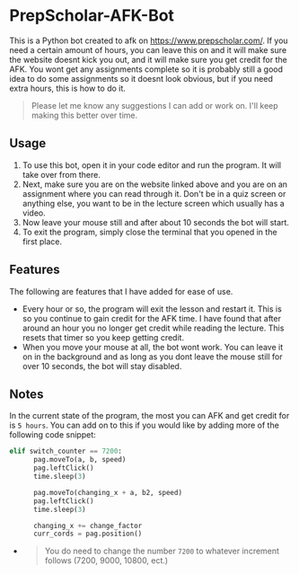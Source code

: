 # PrepScholar-AFK-Bot

This is a Python bot created to afk on https://www.prepscholar.com/. If you need a certain amount of hours, you can leave this on and it will make sure the website doesnt kick you out, and it will make sure you get credit for the AFK. You wont get any assignments complete so it is probably still a good idea to do some assignments so it doesnt look obvious, but if you need extra hours, this is how to do it.

> Please let me know any suggestions I can add or work on. I'll keep making this better over time.

## Usage

1. To use this bot, open it in your code editor and run the program. It will take over from there.
1. Next, make sure you are on the website linked above and you are on an assignment where you can read through it. Don't be in a quiz screen or anything else, you want to be in the lecture screen which usually has a video.
1. Now leave your mouse still and after about 10 seconds the bot will start.
1. To exit the program, simply close the terminal that you opened in the first place.

## Features

The following are features that I have added for ease of use.

- Every hour or so, the program will exit the lesson and restart it. This is so you continue to gain credit for the AFK time. I have found that after around an hour you no longer get credit while reading the lecture. This resets that timer so you keep getting credit.
- When you move your mouse at all, the bot wont work. You can leave it on in the background and as long as you dont leave the mouse still for over 10 seconds, the bot will stay disabled.

## Notes

In the current state of the program, the most you can AFK and get credit for is `5 hours`. You can add on to this if you would like by adding more of the following code snippet:

```py
elif switch_counter == 7200:
      pag.moveTo(a, b, speed)
      pag.leftClick()
      time.sleep(3)

      pag.moveTo(changing_x + a, b2, speed)
      pag.leftClick()
      time.sleep(3)

      changing_x += change_factor
      curr_cords = pag.position()
```

- > You do need to change the number `7200` to whatever increment follows (7200, 9000, 10800, ect.)
